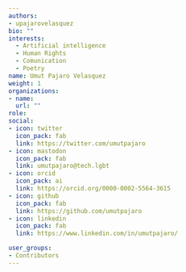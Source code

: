 ```yaml
---
authors:
- upajarovelasquez
bio: ""
interests:
  - Artificial intelligence
  - Human Rights
  - Comunication
  - Poetry
name: Umut Pajaro Velasquez
weight: 1
organizations:
- name: 
  url: ""
role:
social:
- icon: twitter
  icon_pack: fab
  link: https://twitter.com/umutpajaro
- icon: mastodon
  icon_pack: fab
  link: umutpajaro@tech.lgbt
- icon: orcid
  icon_pack: ai
  link: https://orcid.org/0000-0002-5564-3615
- icon: github
  icon_pack: fab
  link: https://github.com/umutpajaro
- icon: linkedin
  icon_pack: fab
  link: https://www.linkedin.com/in/umutpajaro/

user_groups:
- Contributors
---
```

